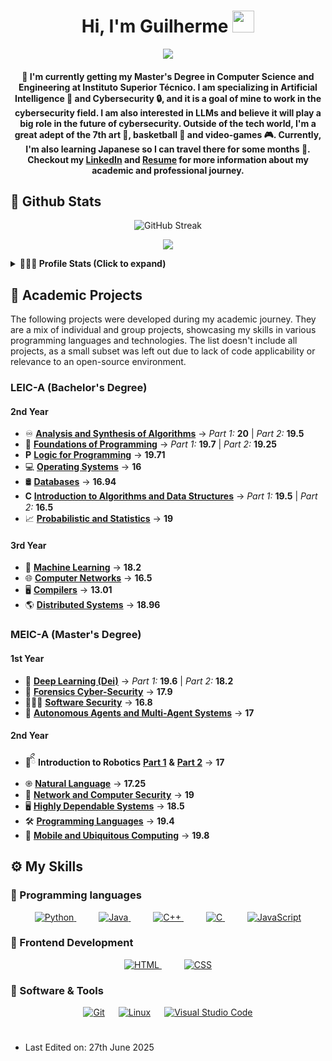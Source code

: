 <h1 align="center">
Hi, I'm Guilherme
<img src="https://media4.giphy.com/media/v1.Y2lkPTc5MGI3NjExOWhzM2d4MDdrdGx5dTh4MDh4M3FwOThqMzgya2hyNGEzam9zZXZlOCZlcD12MV9pbnRlcm5hbF9naWZfYnlfaWQmY3Q9Zw/QxHQ4BtLeEGBlWIFTs/giphy.gif" width="35">
</h1>

<p align="center">
  <a href="https://fenix.tecnico.ulisboa.pt/cursos/meic-a/curriculo"><img src="https://readme-typing-svg.herokuapp.com?lines=Computer+Science+and+Engineering;@+Instituto+Superior+Técnico;Cybersecurity+and+AI&font=rubik&center=true&vCenter=false&multiline=true&duration=1500&color=00f000&height=80&repeat=false"></a>
</p>

<h4 align="center">
👋 I'm currently getting my Master's Degree in Computer Science and Engineering at Instituto Superior Técnico. I am specializing in Artificial Intelligence 🤖 and Cybersecurity 🔒, and it is a goal of mine to work in the cybersecurity field. I am also interested in LLMs and believe it will play a big role in the future of cybersecurity.
Outside of the tech world, I'm a great adept of the 7th art 🎥, basketball 🏀 and video-games 🎮.
Currently, I'm also learning Japanese so I can travel there for some months 🛬.
Checkout my <a href="https://www.linkedin.com/in/guilherme-leit%C3%A3o-47bb27192/">LinkedIn</a> and <a href="https://guilhermeleitao2002.github.io/guilhermeleitao2002/CV.pdf">Resume</a> for more information about my academic and professional journey.
</h4>

## 🌱 Github Stats

<p align="center">
  <a><img src="https://github-readme-streak-stats.herokuapp.com?user=guilhermeleitao2002&theme=tokyonight&hide_border=false&mode=weekly" alt="GitHub Streak" /></a>
</p>

<p align="center">
  <image src="https://github-readme-stats.vercel.app/api/top-langs/?username=guilhermeleitao2002&theme=github_dark&count_private=true&hide=Roff,HTML,Jupyter+Notebook,Prolog"/>
</p>

<details> 
  <summary><b>👨🏻‍💻 Profile Stats (Click to expand)</b></summary>
    <p align="center">
    <img src="https://komarev.com/ghpvc/?username=guilhermeleitao2002&label=Profile%20views&color=0e25d1&style=for-the-badge"/>
    </p>
    <p align="center">
      <picture>
        <source
          srcset="https://github-readme-stats.vercel.app/api?username=guilhermeleitao2002&show_icons=true&theme=chartreuse-dark"
          media="(prefers-color-scheme: dark)"
        />
        <source
          srcset="https://github-readme-stats.vercel.app/api?username=guilhermeleitao2002&show_icons=true"
          media="(prefers-color-scheme: light), (prefers-color-scheme: no-preference)"
        />
        <img src="https://github-readme-stats.vercel.app/api?username=guilhermeleitao2002&show_icons=true" />
      </picture>
    </p>
</details>

## 📖 Academic Projects

The following projects were developed during my academic journey. They are a mix of individual and group projects, showcasing my skills in various programming languages and technologies. The list doesn't include all projects, as a small subset was left out due to lack of code applicability or relevance to an open-source environment.

### LEIC-A (Bachelor's Degree)

#### 2nd Year

- ♾️ [**Analysis and Synthesis of Algorithms**](https://github.com/guilhermeleitao2002/Algorithms-Project) -> *Part 1:* **20** | *Part 2:* **19.5**
- 🐍 [**Foundations of Programming**](https://github.com/guilhermeleitao2002/BuggyDB-Meadow-Project) -> *Part 1:* **19.7** | *Part 2:* **19.25**
- 𝐏 [**Logic for Programming**](https://github.com/guilhermeleitao2002/Hashi-Puzzle-Project) -> **19.71**
- 💻 [**Operating Systems**](https://github.com/guilhermeleitao2002/OS-Project) -> **16**
- 🛢 [**Databases**](https://github.com/guilhermeleitao2002/DB-Project) -> **16.94**
- 𝐂 [**Introduction to Algorithms and Data Structures**](https://github.com/guilhermeleitao2002/Airport-Simulator) -> *Part 1:* **19.5** | *Part 2:* **16.5**
- 📈 [**Probabilistic and Statistics**](https://github.com/guilhermeleitao2002/Statistics-Project) -> **19**

#### 3rd Year

- 🧠 [**Machine Learning**](https://github.com/guilhermeleitao2002/ML-Project) -> **18.2**
- 🌐 [**Computer Networks**](https://github.com/guilhermeleitao2002/Hangman-Game) -> **16.5**
- 🖥 [**Compilers**](https://github.com/guilhermeleitao2002/MML-Compiler) -> **13.01**
- 🌎 [**Distributed Systems**](https://github.com/guilhermeleitao2002/Distributed-Systems) -> **18.96**

### MEIC-A (Master's Degree)

#### 1st Year

- 🤖 [**Deep Learning (Dei)**](https://github.com/guilhermeleitao2002/Deep-Learning-Project) -> *Part 1:* **19.6** | *Part 2:* **18.2**
- 🔎 [**Forensics Cyber-Security**](https://github.com/guilhermeleitao2002/Forensics-Project) -> **17.9**
- 👨🏼‍💻 [**Software Security**](https://github.com/guilhermeleitao2002/Vulnerability-Tool-Scanner) -> **16.8**
- 👾 [**Autonomous Agents and Multi-Agent Systems**](https://github.com/guilhermeleitao2002/Game-of-Sueca-Engine) -> **17**

#### 2nd Year

- 🤖ིྀ **Introduction to Robotics** [**Part 1**](https://github.com/guilhermeleitao2002/IRobo) **&** [**Part 2**](https://github.com/guilhermeleitao2002/IRobo-rrt_planner) -> **17**
- ֎ [**Natural Language**](https://github.com/guilhermeleitao2002/Movie-Genre-Prediction) -> **17.25**
- 🔐 [**Network and Computer Security**](https://github.com/guilhermeleitao2002/Network-Security-Project) -> **19**
- 🖥️ [**Highly Dependable Systems**](https://github.com/guilhermeleitao2002/DepBlockchain) -> **18.5**
- 🛠️ [**Programming Languages**](https://github.com/guilhermeleitao2002/LX-Interpreter) -> **19.4**
- 📱 [**Mobile and Ubiquitous Computing**](https://github.com/guilhermeleitao2002/ChargIST) -> **19.8**

## ⚙️ My Skills

### 📎 Programming languages

<p align="center">
  <a href="https://www.python.org" target="_blank">
    <img alt="Python" src="https://img.shields.io/badge/Python%20-%2314354C.svg?logo=python&logoColor=white">
  </a>
  &emsp;
  &emsp;
    <a href="https://www.java.com" target="_blank"> 
        <img alt="Java" src="https://img.shields.io/badge/Java%20-%23ED8B00.svg?logo=java&logoColor=white">
    </a>
  &emsp;
  &emsp;
    <a href="https://isocpp.org/" target="_blank"> 
        <img alt="C++" src="https://img.shields.io/badge/C%2B%2B%20-%2300599C.svg?logo=c%2B%2B&logoColor=white">
    </a>
    &emsp;
    &emsp;
  <a href="https://www.cprogramming.com/" target="_blank"> 
    <img alt="C" src="https://img.shields.io/badge/C%20-%232370ED.svg?logo=c&logoColor=white">
  </a>
  &emsp;
  &emsp;
  <a href="https://developer.mozilla.org/en-US/docs/Web/JavaScript" target="_blank"> 
     <img alt="JavaScript" src="https://img.shields.io/badge/JavaScript%20-%23F7DF1E.svg?logo=javascript&logoColor=black">
  </a>
</p>

### 📎 Frontend Development
<p align="center"> 
    <a href="https://www.w3.org/html/" target="_blank">
        <img alt="HTML" src="https://img.shields.io/badge/HTML%20-%23E34F26.svg?logo=html5&logoColor=white">
    </a>
  &emsp;
  &emsp;
  <a href="https://www.w3schools.com/css/" target="_blank">
    <img alt="CSS" src="https://img.shields.io/badge/CSS%20-%231572B6.svg?logo=css3&logoColor=white">
  </a> 
</p>

### 📎 Software & Tools

<p align="center">
    <a href="#"><img alt="Git" src="https://img.shields.io/badge/Git%20-%23F05033.svg?logo=git&logoColor=white"></a>
  &emsp;
    <a href="#"><img alt="Linux" src="https://img.shields.io/badge/Linux-FCC624?style=flat&logo=linux&logoColor=black"></a>
  &emsp;
    <a href="#"><img alt="Visual Studio Code" src="https://img.shields.io/badge/Visual%20Studio%20Code-0078d7.svg?logo=visual-studio-code&logoColor=white"></a>
</p>

#

 - Last Edited on: 27th June 2025
